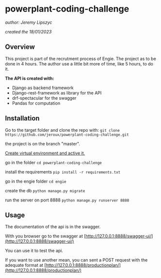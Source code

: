 # powerplant-coding-challenge

*author: Jeremy Lipszyc*

*created the 18/01/2023*

## Overview

This project is part of the recrutment process of Engie. The project as to be done in 4 hours. The author use a little bit more of time, like 5 hours, to do it.

**The API is created with:**
- Django as backend framework
- Django-rest-framework as library for the API
- drf-spectacular for the swagger
- Pandas for computation

## Installation

Go to the target folder and clone the repo with:
`git clone https://github.com/jeroux/powerplant-coding-challenge.git`

the project is on the branch "master".

[Create virtual environment and active it.](https://docs.python.org/3/library/venv.html)


go in the folder
`cd powerplant-coding-challenge`

install the requirements
`pip install -r requirements.txt`

go in the engie folder
`cd engie`

create the db
`python manage.py migrate`

run the server on port 8888
`python manage.py runserver 8888`


## Usage
The documentation of the api is in the swagger.

With you browser go to the swagger at
[http://127.0.0.1:8888/swagger-ui/](http://127.0.0.1:8888/swagger-ui/)

You can use it to test the api.

If you want to use another mean, you can sent a POST request with the adequate format at
[http://127.0.0.1:8888/productionplan/](http://127.0.0.1:8888/productionplan/)